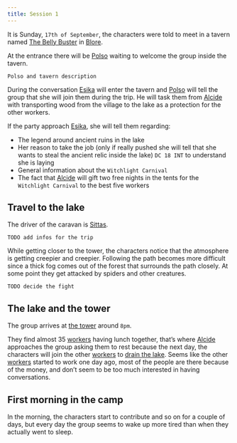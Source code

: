```yaml
---
title: Session 1
---
```


It is Sunday, `17th of September`, the characters were told to meet in a tavern named [The Belly Buster](/places/blore/#the-belly-buster) in [Blore](/places/blore).

At the entrance there will be [Polso](/places/blore/#the-belly-buster#polso) waiting to welcome the group inside the tavern.

`Polso and tavern description`

During the conversation [Esika](/npc/esika) will enter the tavern and [Polso](/places/blore/#the-belly-buster#polso) will tell the group that she will join them during the trip. He will task them from [Alcide](/npc/alcide) with transporting wood from the village to the lake as a protection for the other workers.

If the party approach [Esika](/npc/esika), she will tell them regarding:

- The legend around ancient ruins in the lake
- Her reason to take the job (only if really pushed she will tell that she wants to steal the ancient relic inside the lake) `DC 18 INT` to understand she is laying
- General information about the `Witchlight Carnival`
- The fact that [Alcide](/npc/alcide) will gift two free nights in the tents for the `Witchlight Carnival` to the best five workers

## Travel to the lake

The driver of the caravan is [Sittas](/npc/workers#sittas).

`TODO add infos for the trip`

While getting closer to the tower, the characters notice that the atmosphere is getting creepier and creepier. Following the path becomes more difficult since a thick fog comes out of the forest that surrounds the path closely. At some point they get attacked by spiders and other creatures.

`TODO decide the fight`

## The lake and the tower

The group arrives at [the tower](/places/tower) around `8pm`.

They find almost 35 [workers](/npc/workers) having lunch together, that’s where [Alcide](/npc/alcide) approaches the group asking them to rest because the next day, the characters will join the other [workers](/npc/workers) to [drain the lake](/procedures/drain-a-lake). Seems like the other [workers](/npc/workers) started to work one day ago, most of the people are there because of the money, and don’t seem to be too much interested in having conversations.

## First morning in the camp

In the morning, the characters start to contribute and so on for a couple of days, but every day the group seems to wake up more tired than when they actually went to sleep.
